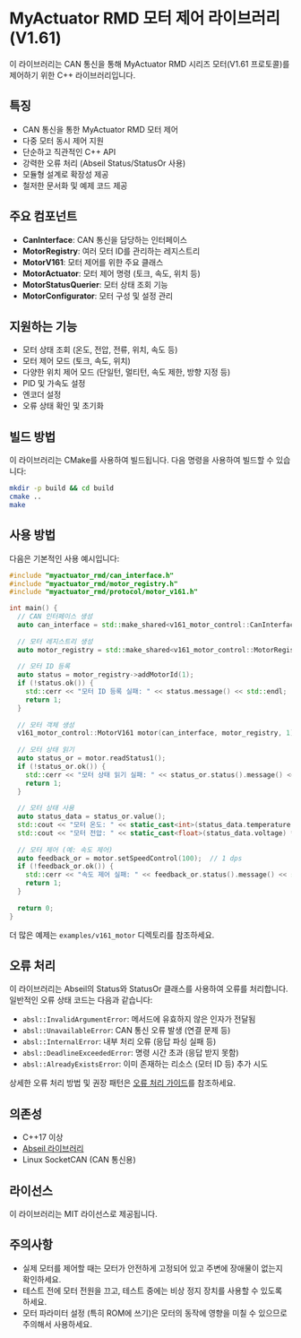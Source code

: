 # MyActuator RMD 모터 제어 라이브러리 (V1.61)

이 라이브러리는 CAN 통신을 통해 MyActuator RMD 시리즈 모터(V1.61 프로토콜)를 제어하기 위한 C++ 라이브러리입니다.

## 특징

- CAN 통신을 통한 MyActuator RMD 모터 제어
- 다중 모터 동시 제어 지원
- 단순하고 직관적인 C++ API
- 강력한 오류 처리 (Abseil Status/StatusOr 사용)
- 모듈형 설계로 확장성 제공
- 철저한 문서화 및 예제 코드 제공

## 주요 컴포넌트

- **CanInterface**: CAN 통신을 담당하는 인터페이스
- **MotorRegistry**: 여러 모터 ID를 관리하는 레지스트리
- **MotorV161**: 모터 제어를 위한 주요 클래스
- **MotorActuator**: 모터 제어 명령 (토크, 속도, 위치 등)
- **MotorStatusQuerier**: 모터 상태 조회 기능
- **MotorConfigurator**: 모터 구성 및 설정 관리

## 지원하는 기능

- 모터 상태 조회 (온도, 전압, 전류, 위치, 속도 등)
- 모터 제어 모드 (토크, 속도, 위치)
- 다양한 위치 제어 모드 (단일턴, 멀티턴, 속도 제한, 방향 지정 등)
- PID 및 가속도 설정
- 엔코더 설정
- 오류 상태 확인 및 초기화

## 빌드 방법

이 라이브러리는 CMake를 사용하여 빌드됩니다. 다음 명령을 사용하여 빌드할 수 있습니다:

```bash
mkdir -p build && cd build
cmake ..
make
```

## 사용 방법

다음은 기본적인 사용 예시입니다:

```cpp
#include "myactuator_rmd/can_interface.h"
#include "myactuator_rmd/motor_registry.h"
#include "myactuator_rmd/protocol/motor_v161.h"

int main() {
  // CAN 인터페이스 생성
  auto can_interface = std::make_shared<v161_motor_control::CanInterface>("can0");
  
  // 모터 레지스트리 생성
  auto motor_registry = std::make_shared<v161_motor_control::MotorRegistry>();
  
  // 모터 ID 등록
  auto status = motor_registry->addMotorId(1);
  if (!status.ok()) {
    std::cerr << "모터 ID 등록 실패: " << status.message() << std::endl;
    return 1;
  }
  
  // 모터 객체 생성
  v161_motor_control::MotorV161 motor(can_interface, motor_registry, 1);
  
  // 모터 상태 읽기
  auto status_or = motor.readStatus1();
  if (!status_or.ok()) {
    std::cerr << "모터 상태 읽기 실패: " << status_or.status().message() << std::endl;
    return 1;
  }
  
  // 모터 상태 사용
  auto status_data = status_or.value();
  std::cout << "모터 온도: " << static_cast<int>(status_data.temperature) << "°C" << std::endl;
  std::cout << "모터 전압: " << static_cast<float>(status_data.voltage) * 0.1f << "V" << std::endl;
  
  // 모터 제어 (예: 속도 제어)
  auto feedback_or = motor.setSpeedControl(100);  // 1 dps
  if (!feedback_or.ok()) {
    std::cerr << "속도 제어 실패: " << feedback_or.status().message() << std::endl;
    return 1;
  }
  
  return 0;
}
```

더 많은 예제는 `examples/v161_motor` 디렉토리를 참조하세요.

## 오류 처리

이 라이브러리는 Abseil의 Status와 StatusOr 클래스를 사용하여 오류를 처리합니다. 일반적인 오류 상태 코드는 다음과 같습니다:

- `absl::InvalidArgumentError`: 메서드에 유효하지 않은 인자가 전달됨
- `absl::UnavailableError`: CAN 통신 오류 발생 (연결 문제 등)
- `absl::InternalError`: 내부 처리 오류 (응답 파싱 실패 등)
- `absl::DeadlineExceededError`: 명령 시간 초과 (응답 받지 못함)
- `absl::AlreadyExistsError`: 이미 존재하는 리소스 (모터 ID 등) 추가 시도

상세한 오류 처리 방법 및 권장 패턴은 [오류 처리 가이드](docs/error_handling.md)를 참조하세요.

## 의존성

- C++17 이상
- [Abseil 라이브러리](https://abseil.io/)
- Linux SocketCAN (CAN 통신용)

## 라이선스

이 라이브러리는 MIT 라이선스로 제공됩니다.

## 주의사항

- 실제 모터를 제어할 때는 모터가 안전하게 고정되어 있고 주변에 장애물이 없는지 확인하세요.
- 테스트 전에 모터 전원을 끄고, 테스트 중에는 비상 정지 장치를 사용할 수 있도록 하세요.
- 모터 파라미터 설정 (특히 ROM에 쓰기)은 모터의 동작에 영향을 미칠 수 있으므로 주의해서 사용하세요. 